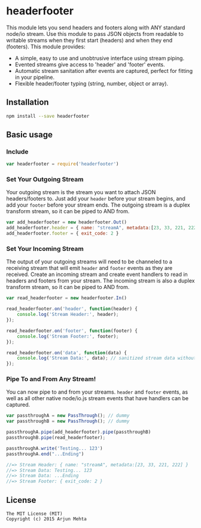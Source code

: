 # headerfooter

This module lets you send headers and footers along with ANY standard node/io stream. Use this module to pass JSON objects from readable to writable streams when they first start (headers) and when they end (footers). This module provides:

- A simple, easy to use and unobtrusive interface using stream piping.
- Evented streams give access to 'header' and 'footer' events.
- Automatic stream sanitation after events are captured, perfect for fitting in your pipeline.
- Flexible header/footer typing (string, number, object or array).

## Installation
```bash
npm install --save headerfooter
```

## Basic usage

### Include

```javascript
var headerfooter = require('headerfooter')
```

### Set Your Outgoing Stream
Your outgoing stream is the stream you want to attach JSON headers/footers to. Just add your `header` before your stream begins, and add your `footer` before your stream ends. The outgoing stream is a duplex transform stream, so it can be piped to AND from.

```javascript
var add_headerfooter = new headerfooter.Out()
add_headerfooter.header = { name: "streamA", metadata:[23, 33, 221, 222] }
add_headerfooter.footer = { exit_code: 2 }
```

### Set Your Incoming Stream
The output of your outgoing streams will need to be channeled to a receiving stream that will emit `header` and `footer` events as they are received. Create an incoming stream and create event handlers to read in headers and footers from your stream. The incoming stream is also a duplex transform stream, so it can be piped to AND from.

```javascript
var read_headerfooter = new headerfooter.In()

read_headerfooter.on('header', function(header) {
    console.log('Stream Header:', header);
});

read_headerfooter.on('footer', function(footer) {
    console.log('Stream Footer:', footer);
});

read_headerfooter.on('data', function(data) {
    console.log('Stream Data:', data); // sanitized stream data without header and footer data in buffer
});
```

### Pipe To and From Any Stream!
You can now pipe to and from your streams. `header` and `footer` events, as well as all other native node/io.js stream events that have handlers can be captured.

```javascript
var passthroughA = new PassThrough(); // dummy
var passthroughB = new PassThrough(); // dummy

passthroughA.pipe(add_headerfooter).pipe(passthroughB)
passthroughB.pipe(read_headerfooter);

passthroughA.write('Testing... 123')
passthroughA.end("...Ending")

//=> Stream Header: { name: "streamA", metadata:[23, 33, 221, 222] }
//=> Stream Data: Testing... 123
//=> Stream Data: ...Ending
//=> Stream Footer: { exit_code: 2 }
```

## License

```
The MIT License (MIT)
Copyright (c) 2015 Arjun Mehta
```